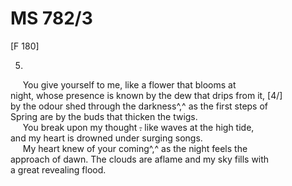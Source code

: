 # MS 782/3

[F 180]

5. 

&nbsp;&nbsp;&nbsp;&nbsp;&nbsp;You give yourself to me, like a flower that blooms at \
night, whose presence is known by the dew that drips from it, [4/] \
by the odour shed through the darkness^,^ as the first steps of \
Spring are by the buds that thicken the twigs. \
&nbsp;&nbsp;&nbsp;&nbsp;&nbsp;You break upon my thought ~~.~~ like waves at the high tide, \
and my heart is drowned under surging songs. \
&nbsp;&nbsp;&nbsp;&nbsp;&nbsp;My heart knew of your coming^,^ as the night feels the \
approach of dawn. The clouds are aflame and my sky fills with \
a great revealing flood.
